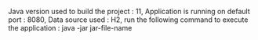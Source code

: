 Java version used to build the project : 11, 
Application is running on default port : 8080, 
Data source used : H2,
run the following command to execute the application : java -jar jar-file-name
